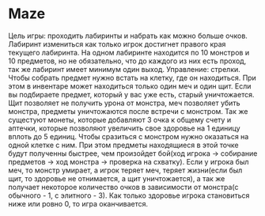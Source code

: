 # Maze
Цель игры: проходить лабиринты и набрать как можно больше очков.
Лабиринт измениться как только игрок достигнет правого края текущего лабиринта.
На одном лабиринте находится по 10 монстров и 10 предметов, но не обязательно, что до каждого из них есть проход, так же лабиринт имеет минимум один выход.
Управление: стрелки.
Чтобы собрать предмет нужно встать на клетку, где он находиться. При этом в инвентаре может находиться только один меч и один щит. Если вы подбираете предмет, который у вас уже есть, старый уничтожается. Щит позволяет не получить урона от монстра, меч позволяет убить монстра, предметы уничтожаются после встречи с монстром. Так же сущестуют монеты, которые добавляют 3 очка к общему счету и аптечки, которые позволяют увеличить свое здоровье на 1 единицу вплоть до 5 единиц.
Чтобы сразиться с монстром нужно оказаться на одной клетке с ним. При этом предметы находящиеся в этой точке будут полученны быстрее, чем произойдет бой(ход игрока -> собирание предметов -> ход монстра -> проверка на схватку). Если у игрока был меч, то монстр умирает, а игрок теряет меч, теряет жизни(если был щит, то здоровье не отнимается, а щит уничтожается), а так же получает некоторое количество очков в зависимости от монстра(с обычного - 1, с элитного - 3).
Как только здоровье игрока становиться ниже или ровно 0, то игра оканчивается.
